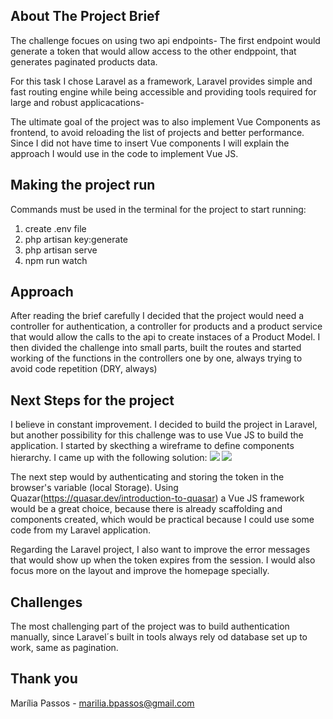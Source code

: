 ## About The Project Brief

The challenge focues on using two api endpoints- The first endpoint would generate a token that would allow access to the other endppoint, that generates paginated products data. 

For this task I chose Laravel as a framework, Laravel provides simple and fast routing engine while being accessible and providing tools required for large and robust applicacations- 

The ultimate goal of the project was to also implement Vue Components as frontend, to avoid reloading the list of projects and better performance. Since I did not have time to insert Vue components I will explain the approach I would use in the code to implement Vue JS.

## Making the project run

Commands must be used in the terminal for the project to start running:
1. create .env file 
2. php artisan key:generate
3. php artisan serve
4. npm run watch

## Approach

After reading the brief carefully I decided that the  project would need a controller for authentication, a controller for products and a product service that would allow the calls to the api to create instaces of a Product Model. I then divided the challenge into small parts, built the routes and started working of the functions in the controllers one by one, always trying to avoid code repetition (DRY, always)

## Next Steps for the project

I believe in constant improvement. I decided to build the project in Laravel, but another possibility for this challenge was to use Vue JS to build the application. I started by skecthing a wireframe to define components hierarchy. I came up with the following solution:
<img src="https://i.ibb.co/FHnbWrS/wireframe.png">
<img src="https://i.ibb.co/j8DK7Yv/912588ddc488e35fc2380ed3953ee9d2.png">

The next step would by authenticating and storing the token in the browser's variable (local Storage). Using Quazar(https://quasar.dev/introduction-to-quasar) a Vue JS framework would be a great choice, because there is already scaffolding and components created, which would be practical because I could use some code from my Laravel application.

Regarding the Laravel project, I also want to improve the error messages that would show up when the token expires from the session. I would also focus more on the layout and improve the homepage specially. 

## Challenges

The most challenging part of the project was to build authentication manually, since Laravel´s built in tools always rely od database set up to work, same as pagination.

## Thank you

Marília Passos - marilia.bpassos@gmail.com
